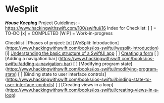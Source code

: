 #  WeSplit

***House Keeping***
Project Guidelines:
    - https://www.hackingwithswift.com/100/swiftui/16
Index for Checklist:
    [ ] = TO-DO
    [x] = COMPLETED
    [WIP] = Work-in-progress


Checklist | Phases of project: 
    [x] [WeSplit: Introduction] (https://www.hackingwithswift.com/books/ios-swiftui/wesplit-introduction)
    [i] [Understanding the basic structure of a SwiftUI app](https://www.hackingwithswift.com/books/ios-swiftui/understanding-the-basic-structure-of-a-swiftui-app)
    [ ] [Creating a form](https://www.hackingwithswift.com/books/ios-swiftui/creating-a-form)
    [ ] [Adding a navigation bar] (https://www.hackingwithswift.com/books/ios-swiftui/adding-a-navigation-bar)
    [ ] [Modifying program state] (https://www.hackingwithswift.com/books/ios-swiftui/modifying-program-state)
    [ ] [Binding state to user interface controls] (https://www.hackingwithswift.com/books/ios-swiftui/binding-state-to-user-interface-controls)
    [ ] [Creating views in a loop] (https://www.hackingwithswift.com/books/ios-swiftui/creating-views-in-a-loop)
